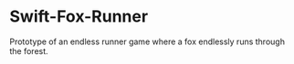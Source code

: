 # Swift-Fox-Runner
Prototype of an endless runner game where a fox endlessly runs through the forest.
